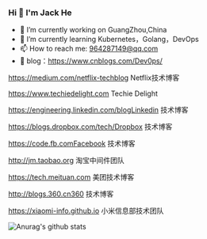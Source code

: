 ### Hi 👋 I'm Jack He
- 🔭 I’m currently working on GuangZhou,China
- 🌱 I’m currently learning  Kubernetes，Golang，DevOps
- 📫 How to reach me: 964287149@qq.com
- 📖 blog：https://www.cnblogs.com/Dev0ps/

			 
https://medium.com/netflix-techblog Netflix技术博客

https://www.techiedelight.com Techie Delight

https://engineering.linkedin.com/blogLinkedin 技术博客

https://blogs.dropbox.com/tech/Dropbox 技术博客

https://code.fb.comFacebook 技术博客


http://jm.taobao.org 淘宝中间件团队

https://tech.meituan.com 美团技术博客

http://blogs.360.cn360 技术博客

https://xiaomi-info.github.io 小米信息部技术团队
				


![Anurag's github stats](https://github-readme-stats.vercel.app/api?username=hejianlai&show_icons=true&theme=radical)

